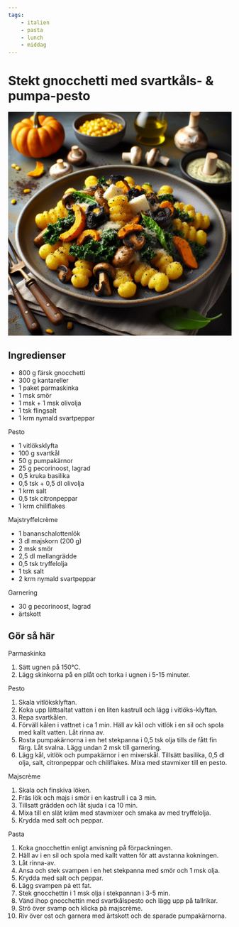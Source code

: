 ```yaml
---
tags:
    - italien
    - pasta
    - lunch
    - middag
---
```

# Stekt gnocchetti med svartkåls- & pumpa-pesto

![image](./stekt-gnocchetti-med-svartkåls-och-pumpa-pesto.jpg)

## Ingredienser

- 800 g färsk gnocchetti
- 300 g kantareller
- 1 paket parmaskinka
- 1 msk smör
- 1 msk + 1 msk olivolja
- 1 tsk flingsalt
- 1 krm nymald svartpeppar

Pesto

- 1 vitlöksklyfta
- 100 g svartkål
- 50 g pumpakärnor
- 25 g pecorinoost, lagrad
- 0,5 kruka basilika
- 0,5 tsk + 0,5 dl olivolja
- 1 krm salt
- 0,5 tsk citronpeppar
- 1 krm chiliflakes

Majstryffelcrème

- 1 bananschalottenlök
- 3 dl majskorn (200 g)
- 2 msk smör
- 2,5 dl mellangrädde
- 0,5 tsk tryffelolja
- 1 tsk salt
- 2 krm nymald svartpeppar

Garnering

- 30 g pecorinoost, lagrad
- ärtskott

## Gör så här

Parmaskinka

1. Sätt ugnen på 150°C.
2. Lägg skinkorna på en plåt och torka i ugnen i 5-15 minuter.

Pesto

1. Skala vitlöksklyftan.
2. Koka upp lättsaltat vatten i en liten kastrull och lägg i vitlöks-klyftan.
3. Repa svartkålen.
4. Förväll kålen i vattnet i ca 1 min. Häll av kål och vitlök i en sil och spola med kallt vatten. Låt rinna av.
5. Rosta pumpakärnorna i en het stekpanna i 0,5 tsk olja tills de fått fin färg. Låt svalna. Lägg undan 2 msk till garnering.
6. Lägg kål, vitlök och pumpakärnor i en mixerskål. Tillsätt basilika, 0,5 dl olja, salt, citronpeppar och chiliflakes. Mixa med stavmixer till en pesto.

Majscrème

1. Skala och finskiva löken.
2. Fräs lök och majs i smör i en kastrull i ca 3 min.
3. Tillsatt grädden och låt sjuda i ca 10 min.
4. Mixa till en slät kräm med stavmixer och smaka av med tryffelolja.
5. Krydda med salt och peppar.

Pasta

1. Koka gnocchettin enligt anvisning på förpackningen.
2. Häll av i en sil och spola med kallt vatten för att avstanna kokningen.
3. Låt rinna-av.
4. Ansa och stek svampen i en het stekpanna med smör och 1 msk olja.
5. Krydda med salt och peppar.
6. Lägg svampen pả ett fat.
7. Stek gnocchettin i 1 msk olja i stekpannan i 3-5 min.
8. Vänd ihop gnocchettin med svartkålspesto och lägg upp på tallrikar.
9. Strö över svamp och klicka pà majscrème.
10. Riv över ost och garnera med ärtskott och de sparade pumpakärnorna.
